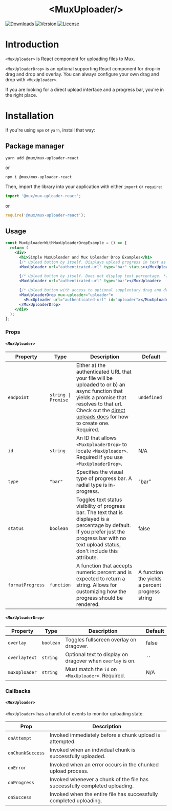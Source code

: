 <p align="center">
  <h1 align="center">&lt;MuxUploader/&gt;</h1>
  <a href="https://npmcharts.com/compare/@mux/mux-uploader-react?interval=30"><img src="https://img.shields.io/npm/dm/@mux/mux-uploader.svg?sanitize=true" alt="Downloads"></a>
    <a href="https://www.npmjs.com/package/@mux/mux-uploader-react"><img src="https://img.shields.io/npm/v/@mux/mux-uploader-react.svg?sanitize=true" alt="Version"></a>
    <a href="https://www.npmjs.com/package/@mux/mux-uploader-react"><img src="https://img.shields.io/npm/l/@mux/mux-uploader-react.svg?sanitize=true" alt="License"></a>
</p>

# Introduction

`<MuxUploader>` is React component for uploading files to Mux.

`<MuxUploaderDrop>` is an optional supporting React component for drop-in drag and drop and overlay. You can always configure your own drag and drop with `<MuxUploader>`.

If you are looking for a direct upload interface and a progress bar, you're in the right place.

# Installation

If you're using `npm` or `yarn`, install that way:

## Package manager

```
yarn add @mux/mux-uploader-react
```

or

```
npm i @mux/mux-uploader-react
```

Then, import the library into your application with either `import` or `require`:

```js
import '@mux/mux-uploader-react';
```

or

```js
require('@mux/mux-uploader-react');
```

## Usage

```jsx
const MuxUploaderWithMuxUploaderDropExample = () => {
  return (
    <div>
      <h1>Simple MuxUploader and Mux Uploader Drop Examples</h1>
      {/* Upload button by itself. Displays upload progress in text as percentage. */}
      <MuxUploader url="authenticated-url" type="bar" status></MuxUploader>

      {/* Upload button by itself. Does not display text percentage. */}
      <MuxUploader url="authenticated-url" type="bar"></MuxUploader>

      {/* Upload button with access to optional supplentary drag and drop features. */}
      <MuxUploaderDrop mux-uploader="uploader">
        <MuxUploader url="authenticated-url" id="uploader"></MuxUploader>
      </MuxUploaderDrop>
    </div>
  );
};
```

### Props

#### `<MuxUploader>`

| Property         | Type                | Description                                                                                                                                                                                                                                                                                                 | Default                                         |
| ---------------- | ------------------- | ----------------------------------------------------------------------------------------------------------------------------------------------------------------------------------------------------------------------------------------------------------------------------------------------------------- | ----------------------------------------------- |
| `endpoint`       | `string \| Promise` | Either a) the authenticated URL that your file will be uploaded to or b) an async function that yields a promise that resolves to that url. Check out the [direct uploads docs](https://docs.mux.com/guides/video/upload-files-directly#1-create-an-authenticated-mux-url) for how to create one. Required. | `undefined`                                     |
| `id`             | `string`            | An ID that allows `<MuxUploaderDrop>` to locate `<MuxUploader>`. Required if you use `<MuxUploaderDrop>`.                                                                                                                                                                                                   | N/A                                             |
| `type`           | `"bar"`             | Specifies the visual type of progress bar. A radial type is in-progress.                                                                                                                                                                                                                                    | "bar"                                           |
| `status`         | `boolean`           | Toggles text status visibility of progress bar. The text that is displayed is a percentage by default. If you prefer just the progress bar with no text upload status, don't include this attribute.                                                                                                        | false                                           |
| `formatProgress` | `function`          | A function that accepts numeric percent and is expected to return a string. Allows for customizing how the progress should be rendered.                                                                                                                                                                     | A function the yields a percent progress string |

#### `<MuxUploaderDrop>`

| Property      | Type      | Description                                                | Default |
| ------------- | --------- | ---------------------------------------------------------- | ------- |
| `overlay`     | `boolean` | Toggles fullscreen overlay on dragover.                    | false   |
| `overlayText` | `string`  | Optional text to display on dragover when `overlay` is on. | `''`    |
| `muxUploader` | `string ` | Must match the `id` on `<MuxUploader>`. Required.          | N/A     |

### Callbacks

#### `<MuxUploader>`

`<MuxUploader>` has a handful of events to monitor uploading state.

| Prop             | Description                                                                |
| ---------------- | -------------------------------------------------------------------------- |
| `onAttempt`      | Invoked immediately before a chunk upload is attempted.                    |
| `onChunkSuccess` | Invoked when an indvidual chunk is successfully uploaded.                  |
| `onError`        | Invoked when an error occurs in the chunked upload process.                |
| `onProgress`     | Invoked whenever a chunk of the file has successfully completed uploading. |
| `onSuccess`      | Invoked when the entire file has successfully completed uploading.         |
